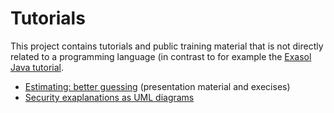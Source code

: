 # Tutorials

This project contains tutorials and public training material that is not directly related to a programming language (in contrast to for example the [Exasol Java tutorial](github.com/exasol/exasol_java_tutorial).

* [Estimating: better guessing](estimating/estimating.odp) (presentation material and execises)
* [Security exaplanations as UML diagrams](security/model)
